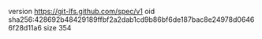 version https://git-lfs.github.com/spec/v1
oid sha256:428692b48429189ffbf2a2dab1cd9b86bf6de187bac8e24978d06466f28d11a6
size 354
